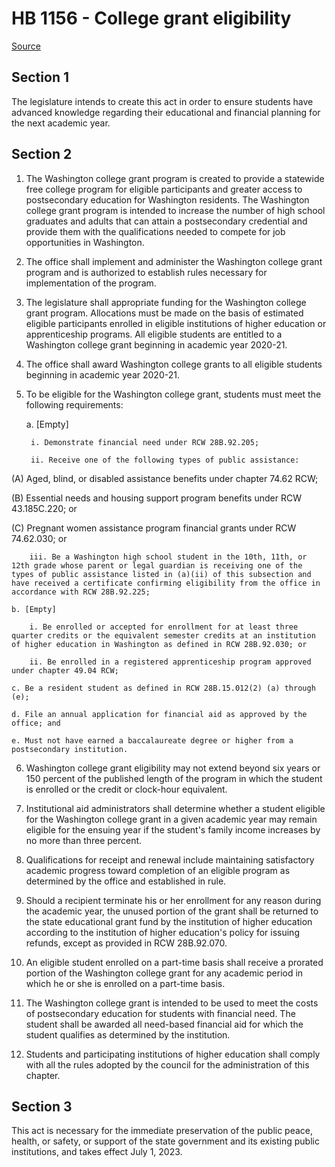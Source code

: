 # HB 1156 - College grant eligibility

[Source](http://lawfilesext.leg.wa.gov/biennium/2023-24/Pdf/Bills/House%20Bills/1156.pdf)

## Section 1
The legislature intends to create this act in order to ensure students have advanced knowledge regarding their educational and financial planning for the next academic year.

## Section 2
1. The Washington college grant program is created to provide a statewide free college program for eligible participants and greater access to postsecondary education for Washington residents. The Washington college grant program is intended to increase the number of high school graduates and adults that can attain a postsecondary credential and provide them with the qualifications needed to compete for job opportunities in Washington.

2. The office shall implement and administer the Washington college grant program and is authorized to establish rules necessary for implementation of the program.

3. The legislature shall appropriate funding for the Washington college grant program. Allocations must be made on the basis of estimated eligible participants enrolled in eligible institutions of higher education or apprenticeship programs. All eligible students are entitled to a Washington college grant beginning in academic year 2020-21.

4. The office shall award Washington college grants to all eligible students beginning in academic year 2020-21.

5. To be eligible for the Washington college grant, students must meet the following requirements:

    a. [Empty]

        i. Demonstrate financial need under RCW 28B.92.205;

        ii. Receive one of the following types of public assistance:

(A) Aged, blind, or disabled assistance benefits under chapter 74.62 RCW;

(B) Essential needs and housing support program benefits under RCW 43.185C.220; or

(C) Pregnant women assistance program financial grants under RCW 74.62.030; or

        iii. Be a Washington high school student in the 10th, 11th, or 12th grade whose parent or legal guardian is receiving one of the types of public assistance listed in (a)(ii) of this subsection and have received a certificate confirming eligibility from the office in accordance with RCW 28B.92.225;

    b. [Empty]

        i. Be enrolled or accepted for enrollment for at least three quarter credits or the equivalent semester credits at an institution of higher education in Washington as defined in RCW 28B.92.030; or

        ii. Be enrolled in a registered apprenticeship program approved under chapter 49.04 RCW;

    c. Be a resident student as defined in RCW 28B.15.012(2) (a) through (e);

    d. File an annual application for financial aid as approved by the office; and

    e. Must not have earned a baccalaureate degree or higher from a postsecondary institution.

6. Washington college grant eligibility may not extend beyond six years or 150 percent of the published length of the program in which the student is enrolled or the credit or clock-hour equivalent.

7. Institutional aid administrators shall determine whether a student eligible for the Washington college grant in a given academic year may remain eligible for the ensuing year if the student's family income increases by no more than three percent.

8. Qualifications for receipt and renewal include maintaining satisfactory academic progress toward completion of an eligible program as determined by the office and established in rule.

9. Should a recipient terminate his or her enrollment for any reason during the academic year, the unused portion of the grant shall be returned to the state educational grant fund by the institution of higher education according to the institution of higher education's policy for issuing refunds, except as provided in RCW 28B.92.070.

10. An eligible student enrolled on a part-time basis shall receive a prorated portion of the Washington college grant for any academic period in which he or she is enrolled on a part-time basis.

11. The Washington college grant is intended to be used to meet the costs of postsecondary education for students with financial need. The student shall be awarded all need-based financial aid for which the student qualifies as determined by the institution.

12. Students and participating institutions of higher education shall comply with all the rules adopted by the council for the administration of this chapter.

## Section 3
This act is necessary for the immediate preservation of the public peace, health, or safety, or support of the state government and its existing public institutions, and takes effect July 1, 2023.
